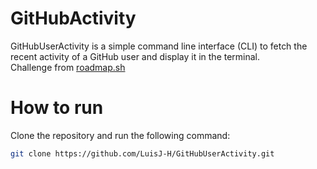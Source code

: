 # GitHubActivity
GitHubUserActivity is a simple command line interface (CLI) to fetch the recent activity of a GitHub user and display it in the terminal.  
Challenge from [roadmap.sh](https://roadmap.sh/)

# How to run
Clone the repository and run the following command:

```bash
git clone https://github.com/LuisJ-H/GitHubUserActivity.git
